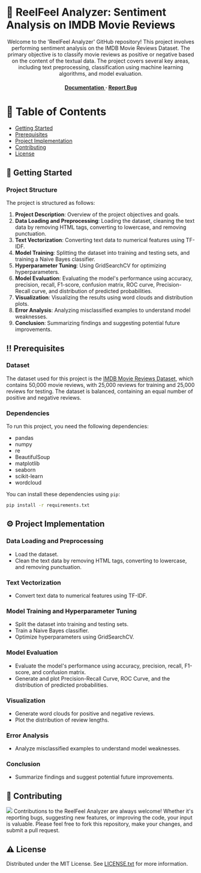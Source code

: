 # :star2: ReelFeel Analyzer: Sentiment Analysis on IMDB Movie Reviews

<div align='center'>

<p>Welcome to the 'ReelFeel Analyzer' GitHub repository! This project involves performing sentiment analysis on the IMDB Movie Reviews Dataset. The primary objective is to classify movie reviews as positive or negative based on the content of the textual data. The project covers several key areas, including text preprocessing, classification using machine learning algorithms, and model evaluation.</p>
<h4> <a href="https://github.com/nishantjoshi-007/ReelFeelAnalyzer/blob/main/static/Report.pdf"> Documentation </a> <span> · </span> <a href="https://github.com/nishantjoshi-007/ReelFeelAnalyzer/issues"> Report Bug </a>

</div>



# :notebook_with_decorative_cover: Table of Contents
- [Getting Started](#toolbox-getting-started)
- [Prerequisites](#bangbang-prerequisites)
- [Project Implementation](#gear-project-implementation)
- [Contributing](#wave-contributing)
- [License](#warning-license)




## :toolbox: Getting Started
### Project Structure
The project is structured as follows:
1. **Project Description**: Overview of the project objectives and goals.
2. **Data Loading and Preprocessing**: Loading the dataset, cleaning the text data by removing HTML tags, converting to lowercase, and removing punctuation.
3. **Text Vectorization**: Converting text data to numerical features using TF-IDF.
4. **Model Training**: Splitting the dataset into training and testing sets, and training a Naive Bayes classifier.
5. **Hyperparameter Tuning**: Using GridSearchCV for optimizing hyperparameters.
6. **Model Evaluation**: Evaluating the model's performance using accuracy, precision, recall, F1-score, confusion matrix, ROC curve, Precision-Recall curve, and distribution of predicted probabilities.
7. **Visualization**: Visualizing the results using word clouds and distribution plots.
8. **Error Analysis**: Analyzing misclassified examples to understand model weaknesses.
9. **Conclusion**: Summarizing findings and suggesting potential future improvements.


## :bangbang: Prerequisites
### Dataset
The dataset used for this project is the [IMDB Movie Reviews Dataset](https://www.kaggle.com/datasets/lakshmi25npathi/imdb-dataset-of-50k-movie-reviews), which contains 50,000 movie reviews, with 25,000 reviews for training and 25,000 reviews for testing. The dataset is balanced, containing an equal number of positive and negative reviews.
### Dependencies
To run this project, you need the following dependencies:
- pandas
- numpy
- re
- BeautifulSoup
- matplotlib
- seaborn
- scikit-learn
- wordcloud

You can install these dependencies using `pip`:
```bash
pip install -r requirements.txt
```

## :gear: Project Implementation
### Data Loading and Preprocessing
- Load the dataset.
- Clean the text data by removing HTML tags, converting to lowercase, and removing punctuation.
### Text Vectorization
- Convert text data to numerical features using TF-IDF.
### Model Training and Hyperparameter Tuning
- Split the dataset into training and testing sets.
- Train a Naive Bayes classifier.
- Optimize hyperparameters using GridSearchCV.
### Model Evaluation
- Evaluate the model's performance using accuracy, precision, recall, F1-score, and confusion matrix.
- Generate and plot Precision-Recall Curve, ROC Curve, and the distribution of predicted probabilities.
### Visualization
- Generate word clouds for positive and negative reviews.
- Plot the distribution of review lengths.
### Error Analysis
- Analyze misclassified examples to understand model weaknesses.
### Conclusion
- Summarize findings and suggest potential future improvements.


## :wave: Contributing
<img src="https://contrib.rocks/image?repo=Louis3797/awesome-readme-template" /> Contributions to the ReelFeel Analyzer are always welcome! Whether it's reporting bugs, suggesting new features, or improving the code, your input is valuable. Please feel free to fork this repository, make your changes, and submit a pull request.


## :warning: License
Distributed under the MIT License. See <a href="https://github.com/nishantjoshi-007/ReelFeelAnalyzer/blob/main/LICENSE">LICENSE.txt</a> for more information.